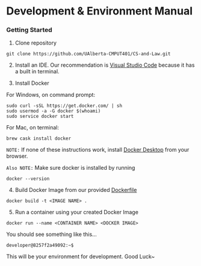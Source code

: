 # Development & Environment Manual

### Getting Started

1. Clone repository
```
git clone https://github.com/UAlberta-CMPUT401/CS-and-Law.git
```

2. Install an IDE. Our recommendation is [Visual Studio Code](https://code.visualstudio.com/) because it has a built in terminal.

3. Install Docker

For Windows, on command prompt:
```
sudo curl -sSL https://get.docker.com/ | sh
sudo usermod -a -G docker $(whoami)
sudo service docker start 
```

For Mac, on terminal:
```
brew cask install docker
```

`NOTE:` If none of these instructions work, install [Docker Desktop](https://www.docker.com/products/docker-desktop) from your browser.

`Also NOTE:` Make sure docker is installed by running
```
docker --version
```

4. Build Docker Image from our provided [Dockerfile](https://github.com/UAlberta-CMPUT401/CS-and-Law/blob/master/Dockerfile)
```
docker build -t <IMAGE NAME> .
```

5. Run a container using your created Docker Image
```
docker run --name <CONTAINER NAME> <DOCKER IMAGE>
```

You should see something like this...
```
developer@8257f2a49092:~$ 
```

This will be your environment for development. Good Luck~